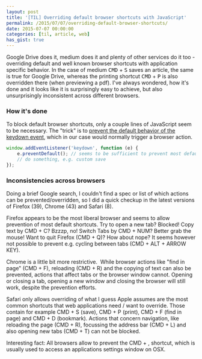 ```yaml
---
layout: post
title: '[TIL] Overriding default browser shortcuts with JavaScript'
permalink: /2015/07/07/overriding-default-browser-shortcuts/
date: 2015-07-07 00:00:00
categories: [til, article, web]
has_gist: true
---
```


Google Drive does it, medium does it and plenty of other services do it too - overriding default and well known browser shortcuts with application specific behavior.
In the case of medium <kbd>CMD</kbd> + <kbd>S</kbd> saves an article, the same is true for Google Drive, whereas the printing shortcut <kbd>CMD</kbd> + <kbd>P</kbd> is also overridden there (when previewing a pdf).
I've always wondered, how it's done and it looks like it is surprisingly easy to achieve, but also unsurprisingly inconsistent across different browsers.

### How it's done

To block default browser shortcuts, only a couple lines of JavaScript seem to be necessary.
The "trick" is to [prevent the default behavior of the keydown event](https://developer.mozilla.org/en-US/docs/Web/API/Event/preventDefault 'https://developer.mozilla.org/en-US/docs/Web/API/Event/preventDefault'), which in our case would normally trigger a browser action.

```js
window.addEventListener('keydown', function (e) {
	e.preventDefault(); // seems to be sufficient to prevent most default shortcuts
	// do something, e.g. custom save
});
```

### Inconsistencies across browsers

Doing a brief Google search, I couldn't find a spec or list of which actions can be prevented/overridden, so I did a quick checkup in the latest versions of Firefox (39), Chrome (43) and Safari (8).

Firefox appears to be the most liberal browser and seems to allow prevention of most default shortcuts.
Try to open a new tab? Blocked!
Copy text by CMD + C? Bzzzp, no!
Switch Tabs by CMD + NUM? Better grab the mouse!
Want to quit Firefox (CMD + Q)? How about nope?
It seems however not possible to prevent e.g. cycling between tabs (CMD + ALT + ARROW KEY).

Chrome is a little bit more restrictive. 
While browser actions like "find in page" (CMD + F), reloading (CMD + R) and the copying of text can also be prevented, actions that affect tabs or the browser window cannot. Opening or closing a tab, opening a new window and closing the browser will still work, despite the prevention efforts.

Safari only allows overriding of what I guess Apple assumes are the most common shortcuts that web applications need / want to override. Those contain for example CMD + S (save), CMD + P (print), CMD + F (find in page) and CMD + D (bookmark).
Actions that concern navigation, like reloading the page (CMD + R), focussing the address bar (CMD + L) and also opening new tabs (CMD + T) can not be blocked.

Interesting fact: All browsers allow to prevent the CMD + , shortcut, which is usually used to access an applications settings window on OSX.
